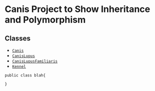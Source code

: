 # Canis Project to Show Inheritance and Polymorphism

## Classes

* [`Canis`](src/edu/cnm/deepdive/taxonomy/Canis.java)
* [`CanisLupus`](src/edu/cnm/deepdive/taxonomy/CanisLupus.java)
* [`CanisLupusFamiliaris`](src/edu/cnm/deepdive/taxonomy/CanisLupusFamiliaris.java)
* [`Kennel`](src/edu/cnm/deepdive/taxonomy/Kennel.java)

```
public class blah{

}
```